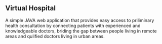 ## Virtual Hospital

A simple JAVA web application that provides easy access to priliminary health consultation by connecting patients with experienced and knowledgeable doctors, briding the gap between people living in remote areas and qulified doctors living in urban areas.
